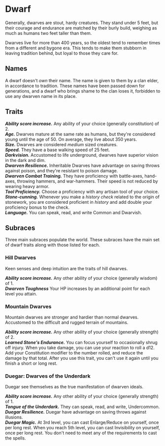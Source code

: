 # Dwarf
Generally, dwarves are stout, hardy creatures. They stand under 5 feet, but their courage and endurance are matched by their burly build, weighing as much as humans two feet taller than them.

Dwarves live for more than 400 years, so the oldest tend to remember times from a different and bygone era. This tends to make them stubborn in leaving tradition behind, but loyal to those they care for.

## Names
A dwarf doesn't *own* their name. The name is given to them by a clan elder, in accordance to tradition. These names have been passed down for generations, and a dwarf who brings shame to the clan loses it, forbidden to use any dwarven name in its place.

## Traits
***Ability score increase.*** Any ability of your choice (generally constitution) of 2.<br>
***Age.*** Dwarves mature at the same rate as humans, but they're considered young until the age of 50. On average, they live about 350 years.<br>
***Size.*** Dwarves are considered *medium* sized creatures.<br>
***Speed.*** They have a base walking speed of 25 feet.<br>
***Darkvision.*** Accustomed to life underground, dwarves have superior vision in the dark and dim.<br>
***Dwarven Resilience.*** <span class="md-tag">Inheritable</span> Dwarves have advantage on saving throws against poison, and they're resistant to poison damage.<br>
***Dwarven Combat Training.*** They have proficiency with battle-axes, hand-axes, throwing hammers, and war-hammers. Their speed is not reduced by wearing heavy armor.<br>
***Tool Proficiency.*** Choose a proficiency with any artisan tool of your choice.<br>
***Stone-cunning.*** Whenever you make a *history check* related to the origin of stonework, you are considered proficient in *history* and add double your proficiency bonus to the check.<br>
***Language.*** You can speak, read, and write Common and Dwarvish.

## Subraces
Three main subraces populate the world. These subraces have the main set of dwarf traits along with those listed for each.

### Hill Dwarves
Keen senses and deep intuition are the traits of hill dwarves.

***Ability score increase.*** Any other ability of your choice (generally wisdom) of 1.<br>
***Dwarven Toughness*** Your HP increases by an additional point for each level you attain.

### Mountain Dwarves
Mountain dwarves are stronger and hardier than normal dwarves. Accustomed to the difficult and rugged terrain of mountains.

***Ability score increase.*** Any other ability of your choice (generally strength) of 2.<br>
***Learned Stone's Endurance.*** You can focus yourself to occasionally shrug off injury. When you take damage, you can use your reaction to roll a d12. Add your Constitution modifier to the number rolled, and reduce the damage by that total. After you use this trait, you can't use it again until you finish a short or long rest.

### Duegar: Dwarves of the Underdark
Duegar see themselves as the true manifestation of dwarven ideals.

***Ability score increase.*** Any other ability of your choice (generally strength) of 1.<br>
***Tongue of the Underdark.*** They can speak, read, and write, Undercommon.<br>
***Duegar Resilience.*** Duegar have advantage on saving throws against illusions.<br>
***Duegar Magic.*** At 3rd level, you can cast Enlarge/Reduce on yourself, once per long rest. When you reach 5th level, you can cast Invisibility on yourself, once per long rest. You don't need to meet any of the requirements to cast the spells.